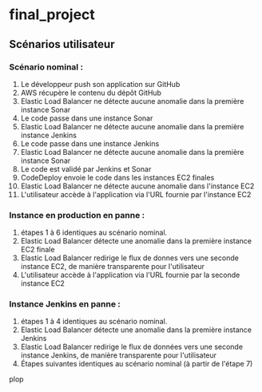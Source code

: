 # final_project
## Scénarios utilisateur

### Scénario nominal :
1. Le développeur push son application sur GitHub
2. AWS récupère le contenu du dépôt GitHub
3. Elastic Load Balancer ne détecte aucune anomalie dans la première instance Sonar
4. Le code passe dans une instance Sonar
5. Elastic Load Balancer ne détecte aucune anomalie dans la première instance Jenkins
6. Le code passe dans une instance Jenkins
7. Elastic Load Balancer ne détecte aucune anomalie dans la première instance Sonar
8. Le code est validé par Jenkins et Sonar
9. CodeDeploy envoie le code dans les instances EC2 finales
10. Elastic Load Balancer ne détecte aucune anomalie dans l'instance EC2
11. L'utilisateur accède à l'application via l'URL fournie par l'instance EC2
 
### Instance en production en panne :

1. étapes 1 à 6 identiques au scénario nominal.
2. Elastic Load Balancer détecte une anomalie dans la première instance EC2 finale
3. Elastic Load Balancer redirige le flux de donnes vers une seconde instance EC2, de manière transparente pour l'utilisateur
4. L'utilisateur accède à l'application via l'URL fournie par la seconde instance EC2

### Instance Jenkins en panne :
1. étapes 1 à 4 identiques au scénario nominal.
2. Elastic Load Balancer détecte une anomalie dans la première instance Jenkins
3. Elastic Load Balancer redirige le flux de données vers une seconde instance Jenkins, de manière transparente pour l'utilisateur
4. Étapes suivantes identiques au scénario nominal (à partir de l'étape 7)



plop
